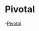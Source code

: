 # Pivotal 

-[Pivotal](https://content.pivotal.io/blog/3-reasons-behind-t-mobile-s-success-with-kubernetes?utm_source=pivotal-newsletter&utm_medium=email-link&utm_campaign=external-newsletter&mkt_tok=eyJpIjoiTW1VM01HSTRPVGd4WkdReSIsInQiOiJvS0NoUHU0ajIwY0pZOE0rcXBwYnVEUURjTlhHUFJlZmNVRytHeE1vVyt0aDZLVk9lK2JJZFg5UFM1SFlCN1pkSEVOV2dtbVFxNm44V0t2WnV1R3JqdjBQSDBKdDdSelJnXC9aXC9NandHKzd1WnFZQmZPcGpJOXhrdElOMURcL3VFMiJ9)
